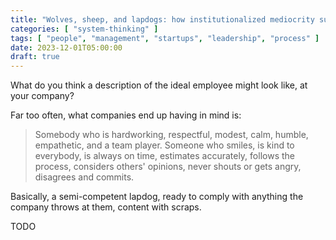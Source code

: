 ```yaml
---
title: "Wolves, sheep, and lapdogs: how institutionalized mediocrity sucks the soul out of companies"
categories: [ "system-thinking" ]
tags: [ "people", "management", "startups", "leadership", "process" ]
date: 2023-12-01T05:00:00
draft: true
---
```


What do you think a description of the ideal employee might look like, at your company?

Far too often, what companies end up having in mind is:

> Somebody who is hardworking, respectful, modest, calm, humble, empathetic, and a team player. Someone who smiles, is kind to everybody, is always on time, estimates accurately, follows the process, considers others' opinions, never shouts or gets angry, disagrees and commits.

Basically, a semi-competent lapdog, ready to comply with anything the company throws at them, content with scraps.

TODO